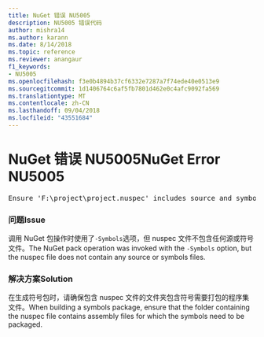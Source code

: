 ```yaml
---
title: NuGet 错误 NU5005
description: NU5005 错误代码
author: mishra14
ms.author: karann
ms.date: 8/14/2018
ms.topic: reference
ms.reviewer: anangaur
f1_keywords:
- NU5005
ms.openlocfilehash: f3e0b4894b37cf6332e7287a7f74ede40e0513e9
ms.sourcegitcommit: 1d1406764c6af5fb7801d462e0c4afc9092fa569
ms.translationtype: MT
ms.contentlocale: zh-CN
ms.lasthandoff: 09/04/2018
ms.locfileid: "43551684"
---
```

# <a name="nuget-error-nu5005"></a><span data-ttu-id="34b37-103">NuGet 错误 NU5005</span><span class="sxs-lookup"><span data-stu-id="34b37-103">NuGet Error NU5005</span></span>
<pre>Ensure 'F:\project\project.nuspec' includes source and symbol files. For help on building symbols package, visit http://docs.nuget.org/.</pre>

### <a name="issue"></a><span data-ttu-id="34b37-104">问题</span><span class="sxs-lookup"><span data-stu-id="34b37-104">Issue</span></span>

<span data-ttu-id="34b37-105">调用 NuGet 包操作时使用了`-Symbols`选项，但 nuspec 文件不包含任何源或符号文件。</span><span class="sxs-lookup"><span data-stu-id="34b37-105">The NuGet pack operation was invoked with the `-Symbols` option, but the nuspec file does not contain any source or symbols files.</span></span>


### <a name="solution"></a><span data-ttu-id="34b37-106">解决方案</span><span class="sxs-lookup"><span data-stu-id="34b37-106">Solution</span></span>

<span data-ttu-id="34b37-107">在生成符号包时，请确保包含 nuspec 文件的文件夹包含符号需要打包的程序集文件。</span><span class="sxs-lookup"><span data-stu-id="34b37-107">When building a symbols package, ensure that the folder containing the nuspec file contains assembly files for which the symbols need to be packaged.</span></span>

